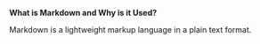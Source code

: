 **What is Markdown and Why is it Used?**

Markdown is a lightweight markup language in a plain text format.

